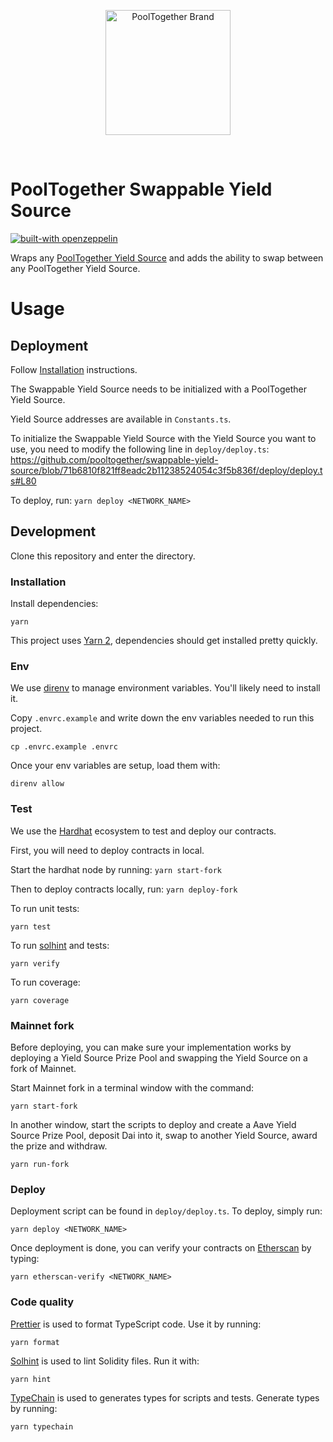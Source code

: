 <p align="center">
  <a href="https://github.com/pooltogether/pooltogether--brand-assets">
    <img src="https://github.com/pooltogether/pooltogether--brand-assets/blob/977e03604c49c63314450b5d432fe57d34747c66/logo/pooltogether-logo--purple-gradient.png?raw=true" alt="PoolTogether Brand" style="max-width:100%;" width="200">
  </a>
</p>

<br />

# PoolTogether Swappable Yield Source

[![built-with openzeppelin](https://img.shields.io/badge/built%20with-OpenZeppelin-3677FF)](https://docs.openzeppelin.com/)

Wraps any [PoolTogether Yield Source](https://docs.pooltogether.com/protocol/yield-sources) and adds the ability to swap between any PoolTogether Yield Source.

# Usage

## Deployment

Follow [Installation](#installation) instructions.

The Swappable Yield Source needs to be initialized with a PoolTogether Yield Source.

Yield Source addresses are available in `Constants.ts`.

To initialize the Swappable Yield Source with the Yield Source you want to use, you need to modify the following line in `deploy/deploy.ts`:
https://github.com/pooltogether/swappable-yield-source/blob/71b6810f821ff8eadc2b11238524054c3f5b836f/deploy/deploy.ts#L80


To deploy, run:
`yarn deploy <NETWORK_NAME>`

## Development

Clone this repository and enter the directory.

### Installation

Install dependencies:

```
yarn
```

This project uses [Yarn 2](https://yarnpkg.com), dependencies should get installed pretty quickly.

### Env

We use [direnv](https://direnv.net) to manage environment variables. You'll likely need to install it.

Copy `.envrc.example` and write down the env variables needed to run this project.
```
cp .envrc.example .envrc
```

Once your env variables are setup, load them with:
```
direnv allow
```

### Test

We use the [Hardhat](https://hardhat.org) ecosystem to test and deploy our contracts.

First, you will need to deploy contracts in local.

Start the hardhat node by running: `yarn start-fork`

Then to deploy contracts locally, run: `yarn deploy-fork`

To run unit tests:

```
yarn test
```

To run [solhint](https://protofire.github.io/solhint/) and tests:

```
yarn verify
```

To run coverage:

```
yarn coverage
```

### Mainnet fork

Before deploying, you can make sure your implementation works by deploying a Yield Source Prize Pool and swapping the Yield Source on a fork of Mainnet.

Start Mainnet fork in a terminal window with the command:

```
yarn start-fork
```

In another window, start the scripts to deploy and create a Aave Yield Source Prize Pool, deposit Dai into it, swap to another Yield Source, award the prize and withdraw.

```
yarn run-fork
```

### Deploy

Deployment script can be found in `deploy/deploy.ts`. To deploy, simply run:
```
yarn deploy <NETWORK_NAME>
```

Once deployment is done, you can verify your contracts on [Etherscan](https://etherscan.io) by typing:

```
yarn etherscan-verify <NETWORK_NAME>
```

### Code quality

[Prettier](https://prettier.io) is used to format TypeScript code. Use it by running:

```
yarn format
```

[Solhint](https://protofire.github.io/solhint/) is used to lint Solidity files. Run it with:
```
yarn hint
```

[TypeChain](https://github.com/ethereum-ts/Typechain) is used to generates types for scripts and tests. Generate types by running:
```
yarn typechain
```
